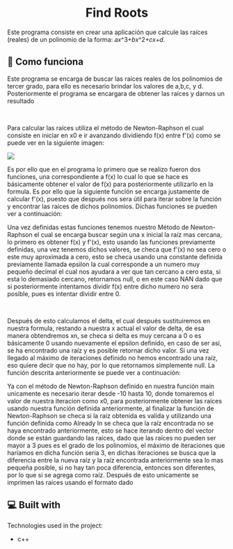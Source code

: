 <h1 align="center" id="title">Find Roots</h1>

<p id="description">Este programa consiste en crear una aplicación que calcule las raíces (reales) de un polinomio de la forma: 𝑎𝑥^3+𝑏𝑥^2+𝑐𝑥+𝑑.</p>

<h2>🤔 Como funciona</h1>
<p>Este programa se encarga de buscar las raíces reales de los polinomios de tercer grado, para ello es necesario brindar los valores de a,b,c, y d. Posteriormente el programa se encargara de obtener las raíces y darnos un resultado</p>
</br>
<p>Para calcular las raíces utiliza el método de Newton-Raphson el cual consiste en iniciar en x0 e ir avanzando dividiendo f(x) entre f'(x) como se puede ver en la siguiente imagen:</p>
<img src="https://encrypted-tbn0.gstatic.com/images?q=tbn:ANd9GcQnnlesWC6ztugf4-Dh41XplRRq9T4BUR2kPg&usqp=CAU" align="center"></img>
 <p>Es por ello que en el programa lo primero que se realizo fueron dos funciones, una correspondiente a f(x) lo cual lo que se hace es básicamente obtener el valor de f(x) para posteriormente utilizarlo en la formula. Es por ello que la siguiente función se encarga justamente de calcular f'(x), puesto que después nos sera útil para iterar sobre la función y encontrar las raíces de dichos polinomios. Dichas funciones se pueden ver a continuación:</p>

<p>Una vez definidas estas funciones tenemos nuestro Método de Newton-Raphson el cual se encarga buscar según una x inicial la raíz mas cercana, lo primero es obtener f(x) y f'(x), esto usando las funciones previamente definidas, una vez tenemos dichos valores, se checa que f'(x) no sea cero o este muy aproximada a cero, esto se checa usando una constante definida previamente llamada epsilon la cual corresponde a un numero muy pequeño decimal el cual nos ayudara a ver que tan cercano a cero esta, si esta lo demasiado cercano, retornamos null, o en este caso NAN dado que si posteriormente intentamos dividir f(x) entre dicho numero no sera posible, pues es intentar dividir entre 0.</p>
</br>
<p>Después de esto calculamos el delta, el cual después sustituiremos en nuestra formula, restando a nuestra x actual el valor de delta, de esa manera obtendremos xn, se checa si delta es muy cercana a 0 o es básicamente 0 usando nuevamente el epsilon definido, en caso de ser así, se ha encontrado una raíz y es posible retornar dicho valor. Si una vez llegado al máximo de iteraciones definido no hemos encontrado una raíz, eso quiere decir que no hay, por lo que retornamos simplemente null. La función descrita anteriormente se puede ver a continuación:</p>

<p>Ya con el método de Newton-Raphson definido en nuestra función main unicamente es necesario iterar desde -10 hasta 10, donde tomaremos el valor de nuestra iteracion como x0, para posteriormente obtener las raíces usando nuestra función definida anteriormente, al finalizar la función de Newton-Raphson se checa si la raíz obtenida es valida y utilizando una función definida como Already In se checa que la raíz encontrada no se haya encontrado anteriormente, esto se hace iterando dentro del vector donde se están guardando las raíces, dado que las raíces no pueden ser mayor a 3 pues es el grado de los polinomios, el máximo de iteraciones que haríamos en dicha función seria 3, en dichas iteraciones se busca que la diferencia entre la nueva raíz y la raíz encontrada anteriormente sea lo mas pequeña posible, si no hay tan poca diferencia, entonces son diferentes, por lo que si se agrega como raíz. Después de esto unicamente se imprimen las raíces usando el formato dado</p>

<h2>💻 Built with</h2>

Technologies used in the project:

*   c++